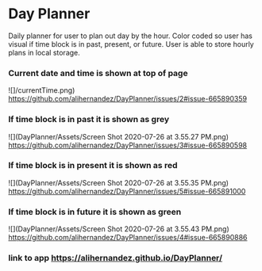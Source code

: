 # Day Planner
Daily planner for user to plan out day by the hour. Color coded so user has visual if time block is in past, present, or future. User is able to store hourly plans in local storage.

### Current date and time is shown at top of page
![]/currentTime.png)
https://github.com/alihernandez/DayPlanner/issues/2#issue-665890359

### If time block is in past it is shown as grey
![](DayPlanner/Assets/Screen Shot 2020-07-26 at 3.55.27 PM.png)
https://github.com/alihernandez/DayPlanner/issues/3#issue-665890598

### If time block is in present it is shown as red
![](DayPlanner/Assets/Screen Shot 2020-07-26 at 3.55.35 PM.png)
https://github.com/alihernandez/DayPlanner/issues/5#issue-665891000

### If time block is in future it is shown as green
![](DayPlanner/Assets/Screen Shot 2020-07-26 at 3.55.43 PM.png)
https://github.com/alihernandez/DayPlanner/issues/4#issue-665890886

### link to app https://alihernandez.github.io/DayPlanner/
